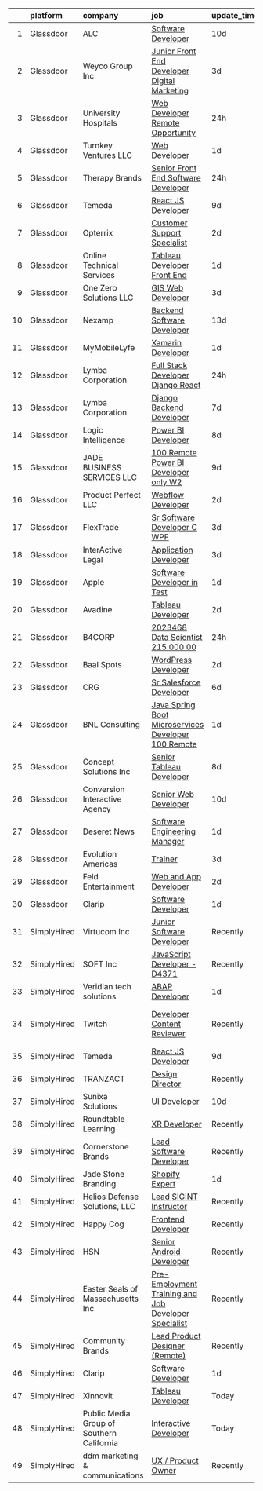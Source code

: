 

|    | platform    | company                                   | job                                                                                                                                                                                                                                                                                                                                                                                                                                                                                                                                                                                                                                                                                                                                                                                                                                                                                                                                                                                                                                                                                                                                                                                                                                                                                                                                                                                                                                                                                                                                                                                  | update_time   | location                      |
|---:|:------------|:------------------------------------------|:-------------------------------------------------------------------------------------------------------------------------------------------------------------------------------------------------------------------------------------------------------------------------------------------------------------------------------------------------------------------------------------------------------------------------------------------------------------------------------------------------------------------------------------------------------------------------------------------------------------------------------------------------------------------------------------------------------------------------------------------------------------------------------------------------------------------------------------------------------------------------------------------------------------------------------------------------------------------------------------------------------------------------------------------------------------------------------------------------------------------------------------------------------------------------------------------------------------------------------------------------------------------------------------------------------------------------------------------------------------------------------------------------------------------------------------------------------------------------------------------------------------------------------------------------------------------------------------|:--------------|:------------------------------|
|  1 | Glassdoor   | ALC                                       | [Software Developer](https://www.glassdoor.com/partner/jobListing.htm?pos=107&ao=1110586&s=58&guid=0000018248b7c35c8a3eee0d8480f43d&src=GD_JOB_AD&t=SR&vt=w&ea=1&cs=1_ca7899fb&cb=1659077379314&jobListingId=1008012061819&cpc=DC9BC4DEE5BC1459&jrtk=3-0-1g94bfgrr2god001-1g94bfgsbii0h800-77fe1a5aba1bd77d--6NYlbfkN0DWtRa9NJfjQIs4MWRRqD4F41esfMsK79cV24t80VXfzUK_fEmIZn_-W2eiQGtbySsve_sy93cmUn2LJZVuoMVg66ZSaMdWHbgS914pe5jd8iUWt4LrKxkXzMJJFIVPU6-0UiG_7PsRr53_thHMGSj7aUQjGEt7LWl3Gs61x7dOoyYazVzuduh_GXLjYj-RKw7B8356osan8XvxoinSyL9PpZiXYTm9Gl6KoZz8pRh3eFm8RzML8nbsHlS_3gC00BdSYxoanxL-QmFpFHYQgsNHwzvzdson_gpumz9CRTgQn2Vm5F3Y_Rxp4SOkunJJKWL643xv2PmAHONSERLOW6Lx_PhUI-JCG-Mko32GOLg57AMYqtbmnLJTmNVPBHaxbScf7-jAaUrHICjjIWLei7XUaNXCQM6wqNLpd0BUpzpHpn3GM1IvzLBwjcA8uQEwxjduSsa37RVPTHCisFyWZIH0rKopykVe-JSH9QVLHPkSzxA5qVW4Qu4nKpBhDkAVEq0%3D)                                                                                                                                                                                                                                                                                                                                                                                                                                                                                                                                                                                                                                                                                                                          | 10d           | Caguas, PR                    |
|  2 | Glassdoor   | Weyco Group Inc                           | [Junior Front End Developer Digital Marketing](https://www.glassdoor.com/partner/jobListing.htm?pos=117&ao=1110586&s=58&guid=0000018248b7c35c8a3eee0d8480f43d&src=GD_JOB_AD&t=SR&vt=w&ea=1&cs=1_ce94c37a&cb=1659077379316&jobListingId=1008028285226&cpc=2187E14FC6F1B769&jrtk=3-0-1g94bfgrr2god001-1g94bfgsbii0h800-0864ce1e1e6e8c6e--6NYlbfkN0C2wM9RKEAdoEZotfFaXSpEmhGLDXit4PIRXiY1cWrNKI8D1AUD9T14yWGaDgpOoa1yOUcfWwTzbFKLg4Ptb6fKgWvUdlITdb_LbB7xzYm3iedqSjRiN6CDg8yJrSWYJQRBVI-YkqqcTmQhRn3uYv9MdfxzB_HsdV7v4RNCor7Ls2Btnr9DzG_dn9cgI6ijFPSr2JN6sqanucOIRy22nb9MIZ3VAQVvxWTJ_dEN1fSg53F-OrXmmkCcvNB-aKslCHuwVyvFmIjeFfDu2_FZRydu_y4bdJGujxsb2TPGsWxDcSP3oU2Uvn3nrRO15WX9nDXpkEehz8zbKNqE-Iie9FKYRibcgz2shaZ26VCKgNJXZ-D3hNYvMjYpcjLLoUdKEmsvWUfUR3vbkvEPv9NCUq0PU_HUELKXhjx700m3aZ9-98IQfW1woZhZeQXh-r5CetmQTX-pwrj-_-5YrVaZ6emuiU2smAAdA-5d7ejkiZtNvh059g3n5RzD2POf1zRlGn7mQ4cTLUp07h1zbzaKx1xlAWM0h2Nggb8%3D)                                                                                                                                                                                                                                                                                                                                                                                                                                                                                                                                                                                                                                                                | 3d            | Milwaukee, WI                 |
|  3 | Glassdoor   | University Hospitals                      | [Web Developer  Remote Opportunity ](https://www.glassdoor.com/partner/jobListing.htm?pos=111&ao=1110586&s=58&guid=0000018248b7c35c8a3eee0d8480f43d&src=GD_JOB_AD&t=SR&vt=w&cs=1_5757a6b7&cb=1659077379314&jobListingId=1008036235175&cpc=C891152315FA1AD8&jrtk=3-0-1g94bfgrr2god001-1g94bfgsbii0h800-49f780401e0899e7--6NYlbfkN0D-Nuel7WKwkJznChaZXKi0P2uAHfb41ABuEX3IwxvbCit5rpDxAdPh-v3jlT_hg5s9zawCyuFPw3i_qcg_1M4wASZHKGD_XVaIVzQITmdQCof8PfuFeVCVNPNfHmY5PRp76byq8Vr8KQYqcp92iXzuqhLl_wo_lHFYRelFrq1XptGxkuSn_V_PfpMb6Nxw9Zn7GzwgM9z0GQoUshkPzP2wv813DxUkoto5cqJa9eARf15ZQrEUqVpYKF0G7v99YLL4FXONaEpMYssVFzyWiBP0MFZ7cYxrhzaGlXCwGGi_E_T-OAUU7AA9WVqacbfomv_4wmppXs91SEezc1Q5tJTGLyvHYhIIqW9C6fmuOC6CU_FxxAZwLhOJqtUYBt7aYl6P6-9sk-aC5KXrm34SIOPxaWINeqQo_hX4gj-sYSJY5z8VEsmQ032pXASk_zfYOcPGwImReVOJ82RDgSBarf0QZyY35S_JWwZJK3xaDqLyhZClzQi3jUYE_XxNvXTwNBODo-BadlJMAe9QMssBwteIH1rcm3BOeJa_pLJzcUE28q7S0fgoBbqG5B16tlDe0kKqZNVcWTlZa7Fs-eBzKpafFTvd2eocGFP_oJRdIrvETSDAcOEW_P8LaYmgVUXljfjku8cwZ41TY8I9MNDrPqkYGPdgOdGfn058I63BvYKi8zRmOLVQWqeRUDlQPnV5QAnNiINjdni5_Ak9V3IaEBSbRmmJY05hl-dM4ZqabRbssD3Lyt-KQ-lTXyTRxQT-rXWLmbZvJBGEpeQ57XY7TAj3Qq-yP20UBdt9LAqiPBGKPmqDYzMP0M_X2isMnrGXn4je2G_01l3WfzSw2WOyCVhV7Hg4L-iEfWVs-V8HIn2-yv6_ifDlB8eaJyxXSrCk-F1k5_bjGEo-C39cFf6ujcSGNLVF0G7CWd6GlEhU43zWcCRQOSIt6F6WVbizaYmTr5aveZFl-bdB2mNufTcEwGlV_KcqBBXDqF14VzXBoWYJWiC68xqjSnC_wb-_GJfktIS4gFtnbl2Z_gc9e9ma7YBCIk0p_4ACe_kCPrerKR76-LtPnpFSD5v-invMIXbEWA1Xbx9rlgvL5u6V35_Uul_8hvAvuTHK1_VUOds-LFm-7yj9__i8RCUCvZw1ckTLR6whxpGiYekZ1XvI85hmv4MFfHzgADxkNX6W5stCsDyFGA%3D%3D) | 24h           | Shaker Heights, Cuyahoga, OH  |
|  4 | Glassdoor   | Turnkey Ventures  LLC                     | [Web Developer](https://www.glassdoor.com/partner/jobListing.htm?pos=103&ao=1110586&s=58&guid=0000018248b7c35c8a3eee0d8480f43d&src=GD_JOB_AD&t=SR&vt=w&ea=1&cs=1_1142b4e3&cb=1659077379313&jobListingId=1008033218069&cpc=75B6770C194DCF89&jrtk=3-0-1g94bfgrr2god001-1g94bfgsbii0h800-6e42ac23e344e008--6NYlbfkN0DeXU0vMxLyKhfauY-dgUBa_3v1DHLtGGo4EP_Dl8CiY3vcLdlFpMXdwJuQxvBToNVOgm7RZ6-g5fhj9bwb5bdO82vgyvvtEF_X3MQxu1b1FFeaetZN4pqGAJPicEk3KQN797p6-jxK8Wn5APka9zAS3gXAw25yU0aXDNZaiaO8kfX2Jlw_tNgA7XyZ2d0G_UgojFlLs2Ye_rc_wfP-maWM3bOGhgHu8_3gRqWZ2NYcgajJGm-HyzGqSSJuLKFWRxsSHkD9Iqm4xMgHekiDbvXMR3RV79jdHXLr2Aby0lLqqQmSuICnzdSbF15MJW4zEiOsnyzCiG6sh1NK1-QpPTBnGRt0vDDE6PTYWFqclZa_Y2EOkIderKmaz2MAYBlY4Oo1jm2svxdb2pdUIQ3i_O8glXcrWMd0kQZKkJ8WdOwcizO9n_idC3UMlyEtN3EXmIF5g9Xf3WORmmx9D5h9CPyQ6OoNyTOtC8Nr6-eTJD3HNp6_uFFfnHmCCTAJIpxh9tQ%3D)                                                                                                                                                                                                                                                                                                                                                                                                                                                                                                                                                                                                                                                                                                                               | 1d            | Remote                        |
|  5 | Glassdoor   | Therapy Brands                            | [Senior Front End Software Developer](https://www.glassdoor.com/partner/jobListing.htm?pos=125&ao=1110586&s=58&guid=0000018248b7c35c8a3eee0d8480f43d&src=GD_JOB_AD&t=SR&vt=w&cs=1_e5ba10f6&cb=1659077379317&jobListingId=1008036797044&cpc=C49818E30565E1C5&jrtk=3-0-1g94bfgrr2god001-1g94bfgsbii0h800-5b47712716f83423--6NYlbfkN0DWzmAA4D_WVD5cyOYH3nJamrzsUZoGan403fICSzEd_Ljok2zfzH_TBEEKLmjcLZFn707fT7WBIbrRe4nYrWVbZ6B_t49DYmeCHFLf3_HLrQg8IkWBFpjYyIQPoeXrKVjQKHKG5x1Y-21v6MRUC36Llxmzk3nvg67-huAK45a66Dx_xpMI1nbpCiB2J5bpGADaGGHxfYHmDU0sEbOECCw4XTElYLGBfRKq7nE0HGj8ShPnCxZceIJMT7b90WkiaM38TmHmaH8Uk4P9WqmdyxmO8-S-A0zjQFf8Is0NwO3Q1TBdfuNCH_R2UoXJBEbDqKRm-I2AO7iIv_n6RQAhxrTeqpMAxbCv8VDi1p5pw5yqUHG5m1FCN-HEABAr8VCWPllwLF9KLnEErxbwD_15IuvdIRcGxBDZ-Web84aONvxqHLg6qOEO_HleKiZ6PDuYIxzhSuLvHcB1wLXqcSrrYSl2Zcrxfih-u1mn2A58CsxC4K0tRBNhRjpJcxFJf3yZfeymgCwzMxvB0mv4MFEbm7EDFNO37MQqfOMRniMaBsq0KQ%3D%3D)                                                                                                                                                                                                                                                                                                                                                                                                                                                                                                                                                                                                                                                                | 24h           | Birmingham, AL                |
|  6 | Glassdoor   | Temeda                                    | [React JS Developer](https://www.glassdoor.com/partner/jobListing.htm?pos=108&ao=1110586&s=58&guid=0000018248b7c35c8a3eee0d8480f43d&src=GD_JOB_AD&t=SR&vt=w&ea=1&cs=1_439da075&cb=1659077379315&jobListingId=1008015128299&cpc=654405A9B1E0A9F5&jrtk=3-0-1g94bfgrr2god001-1g94bfgsbii0h800-7fea6778d8d634a4--6NYlbfkN0Cdyrb_-SYpjIsC7ShR4LTJruqxAexHI1Km_0W0EzpI0e4uRdYa2eAJs8btTIGmOfMYc0AIGm1oGji9xCD_BIfjoFv7WrSOeX04XFZio3b7X4jjRm4uKTkf2ibFdnFKK902wGA0oBE-4UXjpik8-xCwjIHvwxFNbNLLssPWUSLM7bGAS16chLfRc3-ChYnq_dS9Neu0OsSjF15rZVTpbYiJq6X-rup8aAVmAG4looCu52rYwoM9_M8b-eshHs_nNN2qYV7kNZu8-pZZt8c__LmYIKiwpp-jpT7ffwODb6UeTS-lSBdSRaKGTEHeSwbnGll7cptf3P8N8llQ1unznAboBLyIJwcpa-4n-Ypdm5gBP1VkMi2a1WBFnhuUc34VOuhgVmlvYrCDarxo_SLGrkUU3_KhdOUZsLxXZjYQWrKqpMWhFXpJVnPcfZ1mXluGvj6Jwre_G8rx3_fjGluECInvGMoFIcxqmvygCcOVd-zi8sVtj-1pXKD1)                                                                                                                                                                                                                                                                                                                                                                                                                                                                                                                                                                                                                                                                                                                                        | 9d            | Remote                        |
|  7 | Glassdoor   | Opterrix                                  | [Customer Support Specialist](https://www.glassdoor.com/partner/jobListing.htm?pos=119&ao=1110586&s=58&guid=0000018248b7c35c8a3eee0d8480f43d&src=GD_JOB_AD&t=SR&vt=w&ea=1&cs=1_afbb671e&cb=1659077379316&jobListingId=1008030774783&cpc=8795CF9063CD573D&jrtk=3-0-1g94bfgrr2god001-1g94bfgsbii0h800-cdffb85f4fbf9b2f--6NYlbfkN0DGV4NpvbB1XDQWOthT7qg_J-bvFhi08LUxe6ehmYAOtz7St31VcWur1Z6_NtnT0FKIMS_8JCtwHnpLGixOTIlBfkIDqPBSrDwFty8Wn7uL2yf6mAGAAnhcpj2Xn7HC0Ob0ly8PfJK6cEuklhbYNgp97GRnHbGhieUtA6IOSAeSXibaQtxdQ9rKsB_dZ34fa8Kp4nj_nbVSRfw2yGF3tsZckzoRgg4DAaTUFXsJYdf32pdoyhutiK5ZYNkx7P4nbfDeEl3p2Kd-CsDP64znh4kcm2QxNJSe46cL-0cR9FLIA7AebuUUw07G4AyYNMPJ2LXd5uFXPN6Cgt2zKidGqtQ6pSJxAWmiHbvoXn1Ik4g25GyIgGoSxnkoy5I0q8TtGj-RzwZXOK1llj7L7jhNP47letDbCBfRGFzr3IOx5zo9haEAYKbpgJYb4KekRRh1G5virQbZVOuZlweq7PeUitbdXijAKUUo7msYHJ7Ueq2jfa_xl7Fsm5ki05lOqeY9Nxg%3D)                                                                                                                                                                                                                                                                                                                                                                                                                                                                                                                                                                                                                                                                                                                 | 2d            | Remote                        |
|  8 | Glassdoor   | Online Technical Services                 | [Tableau Developer   Front End](https://www.glassdoor.com/partner/jobListing.htm?pos=129&ao=1110586&s=58&guid=0000018248b7c35c8a3eee0d8480f43d&src=GD_JOB_AD&t=SR&vt=w&ea=1&cs=1_5ab2326a&cb=1659077379317&jobListingId=1008033504688&cpc=FA84DF7EA1EC2398&jrtk=3-0-1g94bfgrr2god001-1g94bfgsbii0h800-fedfdb1ba4e3ce92--6NYlbfkN0CO3lo8tTSczNz5vS4BPhUQq5cXCmywFqjKhWVhQ5Cs0rpojEv2EMPlRio45zKQYrrTVFbs-42LZSrQ8wAPHartQtBvbKgt8hwUoW-9Jkqs3PmJafpGWvgiLNsgYJWMeeumGM41lNTFFqjS4XryjZiqFSAUW0OIE2zclRCMolQlzCjKtY5B8HptAvnAq9ck1mzo8qKtlDr_7MuV5aiMtcmVpWD1f8f5G7o3nSacVh9kErvQtWRjzaguuo2cv9sPiOrZ50JXKQpi0JUiF7wQnwKr2rSXjg1_dJiiK8AEIV6pVqDHnlzfLx4T_a4V0wlJ_lADSHnSjIANd3cn39uNxGTkrev7CzGDUw5VxqFzA0e_6UDelTU2i1XiuT0aKpDEGdnz15Tih-4QTGZkz8imk8PMhqxocGukTYOSEuSzAKIdEyim_kCrspIFkRNsUFKxKClVcEXGJjfRSwPL72sCR8F6Lbvm3NsAmwC2C4L5_vbypSFa2QOsMNK6VZ0cj5bkDTfW1w7E-8jMLg%3D%3D)                                                                                                                                                                                                                                                                                                                                                                                                                                                                                                                                                                                                                                                                                                 | 1d            | Union City, CA                |
|  9 | Glassdoor   | One Zero Solutions  LLC                   | [GIS Web Developer](https://www.glassdoor.com/partner/jobListing.htm?pos=121&ao=1110586&s=58&guid=0000018248b7c35c8a3eee0d8480f43d&src=GD_JOB_AD&t=SR&vt=w&ea=1&cs=1_ea80864f&cb=1659077379316&jobListingId=1008028286017&cpc=883DC43018083D9A&jrtk=3-0-1g94bfgrr2god001-1g94bfgsbii0h800-20b2a5b2ef82d145--6NYlbfkN0AS3oPsAAmCngCu4U51_2RxXyfS7TdWOFtWPOafNW52I1dNdvLakPxsiZyBnsbkDEIBhJ4YKL8OsCvOnLAjZnbFm75RQD0NUE6q0O9v5k_l4uHjUpFu4wuOFRt1YaG-NAX4V1PoyyqF2D4fQuOscS1PEiFWn1uxD3X3oFOMmPpMnPJEpnPruZCvXbDw3Tngr0eMbYLhLlitzBVHBklsmm72RTXmJDEaT51bTXT6SKsMEWzTD9Are8UXbVlgrl264Ri6QRVdRUrm_hDBmC0qwMeN0ZW30S3asm7GlqnZEfEcJ4KyJAbtfa8mYbtlGWvwJX0O5duimTL4ziUfZTV6DJi0UZaCe7pL1jZJfkUQmc6o-O6rXGZwrEAlYukSShTWOGCjy1Xm-kQlaYW4K-yV2wOW5f7ErdcYwBnNh52JdgbNJ7t6gZqfwU8t_db4cpvIhNciKyRanta4_nPE7ljtCMJqQpzMVGzfo3wxueypZsK9vd2YbyNH3n0X1bJjBjF6xPOIpJvfLIzu6g%3D%3D)                                                                                                                                                                                                                                                                                                                                                                                                                                                                                                                                                                                                                                                                                                             | 3d            | Washington, DC                |
| 10 | Glassdoor   | Nexamp                                    | [Backend Software Developer](https://www.glassdoor.com/partner/jobListing.htm?pos=118&ao=1110586&s=58&guid=0000018248b7c35c8a3eee0d8480f43d&src=GD_JOB_AD&t=SR&vt=w&ea=1&cs=1_0de6ea3b&cb=1659077379316&jobListingId=1008008205272&cpc=07D58528F3898F33&jrtk=3-0-1g94bfgrr2god001-1g94bfgsbii0h800-c53e30da08df947a--6NYlbfkN0DA3DILf-aPfDkcgl3b30D6lkm7yOeUEJzaCM8gLpdH9Lhytoodrpt9VOlkyoeMA3I489-20KC2UhH2X94GMkmHgrdb5o6j_HTkoDwbIebIQiKyo9Syd2SlEnLtcruhTVhcbEg-L6KT_hkbwOFzlvQnXZ6mydn5nUcVfISxyJv8hjc51e-TUNGATUqfGtniybV-ofRUoRL8R1Nyja_aT1ZvVjFmLImQDNNonrAzpt0KfqPGkCD02UVUSRAsuvlZg49Mc-ZFqoI2DdBgID7mOkxkHcyESmRX_ohhWsPOZDehUmqdv3VvawgbJ86xi4ZD0zxV_KWajq7mz2xm37-65Fc_t1JB077BQ4zowePpLqdUHMQHPUsZa_Zj7zl7WkVLDt0GTx1NGH-giWAQcBQ3VL32pvtaSsZK1HygI0fotAKai3QKhEbzvKYiG8l5OBS-1jan29fU4ecqTw%3D%3D)                                                                                                                                                                                                                                                                                                                                                                                                                                                                                                                                                                                                                                                                                                                                                                    | 13d           | New York, NY                  |
| 11 | Glassdoor   | MyMobileLyfe                              | [Xamarin Developer](https://www.glassdoor.com/partner/jobListing.htm?pos=102&ao=1110586&s=58&guid=0000018248b7c35c8a3eee0d8480f43d&src=GD_JOB_AD&t=SR&vt=w&ea=1&cs=1_6ccf2706&cb=1659077379313&jobListingId=1008033345850&cpc=B63DE67CBF13A213&jrtk=3-0-1g94bfgrr2god001-1g94bfgsbii0h800-f81f9b7d9d7c0639--6NYlbfkN0Bi-g4OEguhQEx4pjzkmulzkFDPdVMQm6g82nLRMcVRUCP1A29PFGK4xXbpxHiyHFeesQs3aghNhc6MQw5i0z99BfUAS8Iu0T7jhc7a13qmKXnMnFubre1sp7i3AfXhq4AOZYWpyZtzAbfGR-Z4kN2jl89FSkjjgAcLG2rDuyTE-crId1fdm8rabV2OAGTJPijGGQP8J1Fd2-XNE1wPNYoLC_HiOT2CSLi6pkU2Gp7eu3HexyW0_RIvgnjNMgUE8jRDixghJvesx-aWGYqG2oE8LR5KUZ8tUo_gBCZ-bSuMU8p1jliy0kzOq-6ixXGjIfZtUvcCnn49x3An1-xHzcHwkI5HxhJvSvGOaxPG-fPUwSzrPmsjLDvMTVXJl7jznUwxW1qAD__S5mywzTBrLF7xL-cRVTGR7VZRVO_AqufvYQbGqojPINFLEOAk_FHcrEfj88XY6Asq3CubJrBKTel5DeOH2DmYODyOfNk15lArX8AfRgGSjt-xtnm0XAxwhmNPoY4KuY8V-Q%3D%3D)                                                                                                                                                                                                                                                                                                                                                                                                                                                                                                                                                                                                                                                                                                             | 1d            | Remote                        |
| 12 | Glassdoor   | Lymba Corporation                         | [Full Stack Developer  Django   React ](https://www.glassdoor.com/partner/jobListing.htm?pos=113&ao=1110586&s=58&guid=0000018248b7c35c8a3eee0d8480f43d&src=GD_JOB_AD&t=SR&vt=w&ea=1&cs=1_d719bafe&cb=1659077379315&jobListingId=1008035874882&cpc=90C4CD7F4113B630&jrtk=3-0-1g94bfgrr2god001-1g94bfgsbii0h800-e44f3484fd5cf2da--6NYlbfkN0CHABSKkQKzYbyw0-6md-4qT2ZW5ZIsSHHBMz2zrBaoeTBwPZHpWbQUmxL-hcPdBMyY9c-MkxcXZLHtdDanMMo5BCnFBpJgLdxIZUvYLvvENzhF4bt5PjfTHAdrxC-_SqGtu8U-s--zCW3Xs0ptzs-bVKBWBMhTFGr40uuISB0sqFMo7MSSJmQaG0C6QtUHOFKUcNzrZKHlCZv5Izsnp3if7I_B3TTwuM6L1zFtUmR9G7zioGkrDw4h-Y1rTG6WxUeYDRvIPQ_nQ7Fua5xeU-E5Ve37v1FiExEieF7xul7bkEqmx49Jgo8La0Q_QM_WeHiVNh7Amh3EbnXD3g-CP8bf7uNRLklWbQUt44RdMvQY8MhbRPxzRoRfA-2j_8fgDibnEGQO1Q2ZZc-rASBEvmaIQKHKEHdSJ5pwAxMn8CNc9eL5OP74eVfCfTKjY5VewILF7BnnoKvr1A_deRLVTU_fUpwnc9DCv_nhJ23OouxPPNUkV-oElTlWUeZSEJJzVaw%3D)                                                                                                                                                                                                                                                                                                                                                                                                                                                                                                                                                                                                                                                                                                       | 24h           | Richardson, TX                |
| 13 | Glassdoor   | Lymba Corporation                         | [Django Backend Developer](https://www.glassdoor.com/partner/jobListing.htm?pos=106&ao=1110586&s=58&guid=0000018248b7c35c8a3eee0d8480f43d&src=GD_JOB_AD&t=SR&vt=w&ea=1&cs=1_987fdfd0&cb=1659077379314&jobListingId=1008020284588&cpc=4269A4BF187C94B7&jrtk=3-0-1g94bfgrr2god001-1g94bfgsbii0h800-a2cd4c45316782d0--6NYlbfkN0Dx3r3E47sSe5bB3PIy1uzBZvlB7xy2NhfhZMlxQTsxrEt812ZvUaCFtzgeM-nHgcXD20pbL5XTpqwB5kg4Ym63UsgbfaB-obeJj3CV_h20wfU_WSMkeFGIr9gfjcYyde_mwpmzs92HpshEMMENMcPvox48p9yTq_5Ot7GHEMEHIVf8T6uVRZ50IVt8JvNIYczyHYHhRg9SiViG1JUk4AfXJziVpkcH09lBWbaCq9mWQPszxkoYEVA9y5cbCOIYker64oVK3_TQIQBFnysxIXltrB1_A5JTebR75qzNElaHmZ74ok6W19031kzjSE-loMMrX4qfL2esBTPJTULYKmIpVDtCnNMRHv-2G8fMD-omHtMNJelINKAecjQc6dNR6gWpZ6E6r2RDI0sTi096lQRBH43x385RzJznRrA9-pAKVXEsC_O7jTAalsBYomGPL0LlLLcBWItrqzvyF0H3Mg75CM8NTEgDdIKZR8Wkrm_St6pmLxPZ-22AlfCmgjSTtUqiaKQxhCD6Jw%3D%3D)                                                                                                                                                                                                                                                                                                                                                                                                                                                                                                                                                                                                                                                                                                      | 7d            | Richardson, TX                |
| 14 | Glassdoor   | Logic Intelligence                        | [Power BI Developer](https://www.glassdoor.com/partner/jobListing.htm?pos=116&ao=1110586&s=58&guid=0000018248b7c35c8a3eee0d8480f43d&src=GD_JOB_AD&t=SR&vt=w&ea=1&cs=1_a77570c0&cb=1659077379316&jobListingId=1008017634533&cpc=8B69257BFB62E45C&jrtk=3-0-1g94bfgrr2god001-1g94bfgsbii0h800-898ab6f06d317c4a--6NYlbfkN0BBGG9LMNqL16EzDx9S3nKk4b6IwprgSJginr0DZD_oW6Mm3uCrdklJ55gglKNtTngY5WaFgzFOUMYSBn75SSFAB0Ybdxias8_3s_6VQ45TkcVOrhpxzKs4quqSm-BSKcQ8xh0oj3-hijxCFEOtdOwLA1SGHTWal4u1f50IfyozHAgdJIqnaxZ-iTYGQ5ymJwIJZgxSMGmd1nPOyG6FCdNo57uaRbUR17rFaNmTIUOwgWIqrCK8Ahk0zLM-1bHCdNHcCCoEi5uZ6bR9_ZdqINrE6KfwkWXBKzH4UgN1vQp3yrPbyjbRG2XKFMPiXI5MVu5ID5hxWk3Upvn0APJRpyjGD3hsqbXm10Vsp7avmIyBdJj77uiCF69XdT-qJJD61uaula4EUbbu2URJ1PacQ5Kxf5KyoSwpdCEj6ETvhboZv4fxkSm34r8dJXenBqcQ2DWUIsgAVf5ErymgJkbym2cPtpKmVSbTKPvsBzOPEuXSS1XQZh45c2OW5LIudYdW-sa0Fm8hOwiyxw%3D%3D)                                                                                                                                                                                                                                                                                                                                                                                                                                                                                                                                                                                                                                                                                                            | 8d            | Hillsboro, OR                 |
| 15 | Glassdoor   | JADE BUSINESS SERVICES  LLC               | [100  Remote    Power BI Developer  only W2 ](https://www.glassdoor.com/partner/jobListing.htm?pos=115&ao=1110586&s=58&guid=0000018248b7c35c8a3eee0d8480f43d&src=GD_JOB_AD&t=SR&vt=w&ea=1&cs=1_4f2985d4&cb=1659077379316&jobListingId=1008015245566&cpc=1160948BCBA38B5B&jrtk=3-0-1g94bfgrr2god001-1g94bfgsbii0h800-2bd6ac26cead1c64--6NYlbfkN0ATuzukLZvOA7Cxi5gGVTPK8s05ijijAIGQnHXs5Od0X0goQyMYXdNJJQl8NWnd5I_wYGOwXbel-5f3gMi5PFNafKNEujxI4US2X8u5Ds3exNZh_ZtdLdZsYTJc1equcr4IJeDxwl0V_ToM0CbMjxzC5mt1bBA2Gr_CDZ9K-HTJ4qGWpfYrJS4SCSZyAGPos65_Uoj0UtmVLoQpONm_GychOjs8yjJTHoTuN4YNvDI2O_gjO-OfpVPG7QOy6rvj8DtNO7ygQWFxgMJXx4FeuVc4fH9wJZuMOcttUXmU4_ja8K3q4XRZb5aVhPimXbu84ygWoL5KnZuE5KeZIfU8zM5SJF6iJJS_r3fsf5eK_rG_R_9isKlezgxt0JpI8CKTbpbRiujkiRL5G1qQ8wpBkfTahdKHrNLQ-itjNw0guvEohv2Pn-cLUL6OwmU-_m2yB3Zwjt2g0LRDsUaBv8WO-oZKhxmzQQzxppCWMuk2JNgxybydUzeiyICZqC5Bd7WUhJYHtbpqw8LYGcWJn7Uw9Vrn)                                                                                                                                                                                                                                                                                                                                                                                                                                                                                                                                                                                                                                                                               | 9d            | Remote                        |
| 16 | Glassdoor   | Product Perfect  LLC                      | [Webflow Developer](https://www.glassdoor.com/partner/jobListing.htm?pos=110&ao=1110586&s=58&guid=0000018248b7c35c8a3eee0d8480f43d&src=GD_JOB_AD&t=SR&vt=w&ea=1&cs=1_81325304&cb=1659077379315&jobListingId=1008031088347&cpc=BC94DADD91C18169&jrtk=3-0-1g94bfgrr2god001-1g94bfgsbii0h800-443f3967673587ab--6NYlbfkN0D15n6ArZDILYzaLS17ey_l48sIunGxDTdWFb4-hqD_rjWoqS0eADCi5Ug29ODJl52rZ6DIJKUdxh0NWUY-lL2xUomek2JUG8yCIEs1b9QnjNYYwf3Zc5jfkGOgotnM4OK0D9YHJM6J5RBcsVU_8vI87RAc2erp5DF-s2JcFohQJZVntmijjv2HvctUxf02wdxZX7_12EWyL8QKpMt_Jnc9ZtrcgZ143p8IKYLzqlb7J1dXutp9I4JQIxZ6sNvCo5rtmnx3WGtxWo1R-iPDseriR0TrzCxWV8gt0Z0B-BrGUea6MzWk8_FmAXFhphQXCfK3mgEtMGbEJY0U4B1MaHPDdZRK7iTBvrKli--AMNh1pU4-3IskLcOoK36Ukhd98x2IcnVBMyNsBUmqUHK53hXKB3q-oNWU1vjg7HvoOL_AtnT_GoTyxj62isf_icPg7lEEIK9ntZpji_aaadVu2C1hBFQl3TRKybi1AkyC3wW8UYXLUOtxg6KLcR6X6yqAlio%3D)                                                                                                                                                                                                                                                                                                                                                                                                                                                                                                                                                                                                                                                                                                                           | 2d            | Brea, CA                      |
| 17 | Glassdoor   | FlexTrade                                 | [Sr  Software Developer  C  WPF](https://www.glassdoor.com/partner/jobListing.htm?pos=126&ao=1110586&s=58&guid=0000018248b7c35c8a3eee0d8480f43d&src=GD_JOB_AD&t=SR&vt=w&ea=1&cs=1_c0bd7f02&cb=1659077379317&jobListingId=1008028006098&cpc=334ABAF5D42DC775&jrtk=3-0-1g94bfgrr2god001-1g94bfgsbii0h800-50d44920e7486575--6NYlbfkN0CDHrnzcWy2E2Fjasf1jA9ZsMwPZbzDmoUJmEds5VEDdysPFHShWYYLVOQBfIzS0IR1zJeoHtQf2CQiya_DKB91_ELDuzLibjdmZBtNwamXqGmspKxxlQzJM5v7eQeOtH_YJRDeNFfbUa_5mul2RYbaLJ1KYrPISGnZ1H1hW0Kr3TG9MtHS4TKi6Jvh2Y91F8n7VcGTXq8jsoMNnBYWzo_pa2CeoqgDS5Cvsm96W7RAQ91nuKcsWbZfLojq4Ypwlogn04FwOhArKTxdauLnbG5Biy92YZyrbQ65xX9epo_2lybNMb85F8DFRz-KDNSjVXYzQs2i6TGh7ucHdeOUr999152JJiGUjkbvFO2qpdi6dz15A9SRnPs3tksxsTLPm7XaYTTFJeRC-aGGClJXY8Rip-sE_dgGN3ig9yMaKD-ZRj_1SXb1bR7lIE8UNpf3M3G12YmSrHtN8eUDw2Ew39NpAh-Apq-tLDJrb50R3z5nQ3WmprjwIFhxzkzWtRotSw86jWtnSnDTSJYm1KPX8SLv2H1_cNq43D6Oq8cFlROHFg%3D%3D)                                                                                                                                                                                                                                                                                                                                                                                                                                                                                                                                                                                                                                                                | 3d            | Great Neck, NY                |
| 18 | Glassdoor   | InterActive Legal                         | [Application Developer](https://www.glassdoor.com/partner/jobListing.htm?pos=105&ao=1110586&s=58&guid=0000018248b7c35c8a3eee0d8480f43d&src=GD_JOB_AD&t=SR&vt=w&ea=1&cs=1_fb9a23cd&cb=1659077379314&jobListingId=1008027937729&cpc=CA5E2B5B7F82281C&jrtk=3-0-1g94bfgrr2god001-1g94bfgsbii0h800-c0121453b3f5d0eb--6NYlbfkN0AOytzrr4nRnIo0SuCvWzSXSVfU-TRsmmwdqLnMtD_jfjIbW8_K-K4PIpriFGyPBk5CLHp3vXPV_KwcQQItRG56GUpFtU_EZh3BhG7CFHKVUWrGVR2nZC8CZefV4dxbt1Z9PVAHE4H-MJNGdS5gTwf6iCmaZcahBjUb-6b-7IJSOk4qWPEoSxuBCxrACtll_NCdPTCCvWXtBSzk-G2HYOiY9hshO_BBhJrYo7mY_wmkAopuoxM6aAwdFYrthRAwCPrj2GfnT4vKlNWt74RZa76xndDIjC5TKyusN_wJcj4132cpuPJzyE2cBKMjHMtLepFWvvefov-xCneTbh9jkr4jpueklABXJ1rLRaExU9a6DgxkNJPwG4FJJ-YSFmtQ9WQleFI6iImezRZKRqEVG7VnQQZCXVQi-tnX9-ebhbGEb5UQoWO7GmHPHgERT6nSbwdgwh5HaYxEIEHG4hkgNPsgJZMnqh_RYKcmctvoyXWxpqGSw2KdhBzpcbj5GTjWRacivreVAjkF2A%3D%3D)                                                                                                                                                                                                                                                                                                                                                                                                                                                                                                                                                                                                                                                                                                         | 3d            | Melbourne, FL                 |
| 19 | Glassdoor   | Apple                                     | [Software Developer in Test](https://www.glassdoor.com/partner/jobListing.htm?pos=124&ao=1110586&s=58&guid=0000018248b7c35c8a3eee0d8480f43d&src=GD_JOB_AD&t=SR&vt=w&cs=1_187d8997&cb=1659077379316&jobListingId=1008034378637&cpc=F41FEAB56D215062&jrtk=3-0-1g94bfgrr2god001-1g94bfgsbii0h800-2cf6c8780da64479--6NYlbfkN0BvKrLyj5gPmtZO9T8euul8TCxuuKNOtzRJOomxnwSEodTz2Bc-sPZlbtkML8D-m4pJ3pgl7pUc194n20pf62cL8wFuh5pcduFE9XGm72tASPzQTilL8HJgpIvbdD4nK83G96VsNA5Lawc4IR9A6r_m-u-zDmJLv95WQgV2AbBs1ABLN0FHPP4bTlEHc-eYp-H3vnCKZ_7drT3EEVoN7jOq-JtATRCwsBXzEfZzudbTS0otzQ9xg83ndS34ES3anyX62R1yZNGn5MFe2KDYDoDBH6J872CLPu1AmfAOps6VhvwbLXVAHgoso_SDH6kHvVtLU9x2mpsvxtKbUASpIAhDY8KnpcEv46aaWt36ASRafdBYM9H0D1EanNaBhUW2fSFN9N2PEZM28fRprV_ny67lvBwGCA3GLVZJLxXjY7ENfGA1XjWRH0uJyQ192W4sujDYmrU5x3_6ZMUQZ4wjmvD7wGZN0bFRjGMU52HNGRr5c61mwJouptjCo2kdBUKr5icLtC50PHpTdZzl3nhJUych4k7Zkp28iV-A4OkKORkkdgdAmgqAU7uk_WkgTBXSVW1PGfF-uxz1SlMHzT7020HByApljevopzyGRWlMvw27RoeutS7QhygNnjFEdpVm3FQJCPX4b1Y-T75UfLArvNbQb7Vwph9v_orIPg2TZlXzQYuvKwKS6QUvn8oktZGHxLI81y7U4ltZCpr3GnXphD6-h844QIarcwUhPWcGvGOHeaGMNH-ayDOM04BTRN5CDk1D6eRCD46EzypndemOafsh2V3bVgS3Qr6S_FTmOKmmv-RKOPO7ngYWf1pG3krFqjxOQiq3r2su4FjYgVyDAJK3mg5hMVxfggd5e-QIJ7eMjtnt5f1Lh24jK6pAnFtpYcmT24fkkP1O0N2gbpaKe7PhxleqmI_A5yCwmJQuHAZ91RsDH5eniVQHknwfvCujuFyDgeBRSnr_kw%3D%3D)                                                                                                                                                                                                                                         | 1d            | Boulder, CO                   |
| 20 | Glassdoor   | Avadine                                   | [Tableau Developer](https://www.glassdoor.com/partner/jobListing.htm?pos=104&ao=1110586&s=58&guid=0000018248b7c35c8a3eee0d8480f43d&src=GD_JOB_AD&t=SR&vt=w&ea=1&cs=1_ef98a715&cb=1659077379314&jobListingId=1008031146829&cpc=BAB9AA3F436D8911&jrtk=3-0-1g94bfgrr2god001-1g94bfgsbii0h800-1f66a5f68915c972--6NYlbfkN0DeyJ4CP5CzwT7broxeUwKBt3co1QwKwWitRQqJu2WRZ6s6C6AOjZP1uN71bdPBySWKOnoaYxb2lQ0cu09DNEKH9y7nQfgodnBF1_az4XmFF17ohP_ZtlAof0fsckFF7qqGVVtIYj1lRHxpUrp5Mtgk8iz7U0h2L-aLtXBp1gzyWG4htj8wLi9qF2PRjA3TXJuY4mm5QWd4wSuIkESsUMLFAxqjnjKtC19D2HIq4clCTYFs46tgCjrOROsapAzFZgdhG9oRbKVlSqSs3jUfDQn_719s7F0rFBTUbYuzSqiOaVgzO5d1p7Lc5eFEhFHbDmORFHFzhF6SsHgFiIA5vjTwjRYrG5zz5rJBFIklcWiQamv20o_9IVDtvj-d8y_L5Pblvhh93FgrTxD7ApG2Q2uv6k9a160k45vMqVKO3pYbuALm1usyMBRbGQRlgLS7UB6yEqH_MKAkFZD7MR1FbIhWE6Rkdl_F-Z2qz7uwANVuegnbtEyhdpoyjL9cKXc_oY8%3D)                                                                                                                                                                                                                                                                                                                                                                                                                                                                                                                                                                                                                                                                                                                           | 2d            | Bakersfield, CA               |
| 21 | Glassdoor   | B4CORP                                    | [2023468 Data Scientist  215 000 00](https://www.glassdoor.com/partner/jobListing.htm?pos=130&ao=1110586&s=58&guid=0000018248b7c35c8a3eee0d8480f43d&src=GD_JOB_AD&t=SR&vt=w&cs=1_5353280b&cb=1659077379317&jobListingId=1008036137350&cpc=48B9F4758953335C&jrtk=3-0-1g94bfgrr2god001-1g94bfgsbii0h800-58015a9244de70f1--6NYlbfkN0BBcNHvdcwdm3ewH9kjvka83ftEJjxlat_DdA1S80VRS6k0mxP7wnwmAsSRP66qfkztu0Oi559w5obJA06CvBC_JKh-zD0so1yaZXxiM3rn1L511j34FTAYjyxmORFxTD47U3Jhe5ojhXFEX01_7Qm9IYaEQqGInRotb59fZk2vTKZNqyOapgnPKnn3vW_y8Y15bAu5vkvfHaQZfrVjqeWVA41aSB5-n7m6mbKVo5n-XLo7aOaJ6Ehat-9vhHbSdDadkD_YumIr30Z_xVGqJapbSFSDOiFhVSL1xWMFcopbRASmvWsUVEAR0xXOSlJ6QilVx0DymwDSVW-uzC1upUUsILDYxehf6ofaRE5reGdQCfnHwgFHUdbR2W8ZDNK8XD9EYMdoLc5eWxik083uqoiFqJymun0kC6pRpdRZgHmyAqAozUWjI7Wm0OB5TREBFDSaBP16uid6iuN3uZQog2C8MZtyv51baD2XdvrNFs47Cw%3D%3D)                                                                                                                                                                                                                                                                                                                                                                                                                                                                                                                                                                                                                                                                                                                                 | 24h           | Chantilly, VA                 |
| 22 | Glassdoor   | Baal   Spots                              | [WordPress Developer](https://www.glassdoor.com/partner/jobListing.htm?pos=127&ao=1110586&s=58&guid=0000018248b7c35c8a3eee0d8480f43d&src=GD_JOB_AD&t=SR&vt=w&ea=1&cs=1_c23ddf3b&cb=1659077379317&jobListingId=1008030505448&cpc=82B3195DA92CAF92&jrtk=3-0-1g94bfgrr2god001-1g94bfgsbii0h800-d9f26f4869ae5acc--6NYlbfkN0Bd1WtP5csUnixH8rSlRh3H6CMdDCnKzNYuJQ93LJKst8htWmNhbchIPlgU-ebuh9R5PyEorsGxjnvnXy_1TEoC_vXeVvjw3B7RsDvDGBZcCi-0GiXqu7Hxk66e0QvPw0oGEScKT6QGSSy7TT7Ql5c-mrv5SjVn-8ZNu4OceT7aq_IY5vTi_xggGV2x6hnPZawQzzyth_lkVWi2HU5cilBjTI8BVgc_oTOsBTKUdAtgcHMOt4nkGqvLfGgkYWTyxuOAgAPzTAhlD0A_FgPQ6hNe9SGR7n122X3mXoA8-QGF1a8ONEiL5hNWxRF9SHrG__L3EylTGgsUyFh9kkgTCVac-Jb4WyVEJAT6RwvJmTmNSmdFUrsA11Fc74JnxgvWVGjrZj4bsW6qgt5bjnLy3eHBzMrj8TU9Ej7j6lLuOYFJyLb_7ruW_WcDphaubpWLfjHtup_8vXBQumU3SB8u7KStsi4OJ7FcDxhlwrq-89IHLgzsh0MMgPY77fjhvyUAPOA%3D)                                                                                                                                                                                                                                                                                                                                                                                                                                                                                                                                                                                                                                                                                                                         | 2d            | Texas                         |
| 23 | Glassdoor   | CRG                                       | [Sr  Salesforce Developer](https://www.glassdoor.com/partner/jobListing.htm?pos=120&ao=1110586&s=58&guid=0000018248b7c35c8a3eee0d8480f43d&src=GD_JOB_AD&t=SR&vt=w&cs=1_5bdc5854&cb=1659077379316&jobListingId=1008023633837&cpc=BC616B31DCC8F979&jrtk=3-0-1g94bfgrr2god001-1g94bfgsbii0h800-69e1a09d29faa748--6NYlbfkN0D5fR3eNFP5SRj61QAS1DlSNsrWJXaURf-fAz-Qt8Sqf7vwPc3rjBIhlK5ftK21NDhwDQZv0PsjTrnNmFn5EMFp6nvpCytu_Bejop8qI0QXzc3dPvdeM3jkT2bI4lBw5sGO7bCiuV-d2ji-ZmYi91ZYILAC6U_wXVwjBF6I9iDH03UbN6udezkU0J9nVFoR9gVf3xJSe0FHNM-JaqfKUuei-6q0sN8WiVxeLPjed-TBYkIfWzQrrQXRFNyXudYgALlDJQEYTtJ2_zvQvS1JJ7yZ0JKbCMhRTyARFVhuQdUGLorFx8GUOjAIRoLS6KuIJYCSeblk8aM8W8H5YFJ5Wt6RKDhAesJU_u-GGDdooEz0Rj8lzT9Og99Cd4godY_zwKTfMnP-9-xG5zbl11ncTH6WtiE4dhXVrHQpxkpl8X-lEafSZmCIt45PH2tclqQAUreY8FtWc9oWPg%3D%3D)                                                                                                                                                                                                                                                                                                                                                                                                                                                                                                                                                                                                                                                                                                                                                                           | 6d            | Greensboro, NC                |
| 24 | Glassdoor   | BNL Consulting                            | [Java Spring Boot Microservices Developer  100  Remote ](https://www.glassdoor.com/partner/jobListing.htm?pos=109&ao=1110586&s=58&guid=0000018248b7c35c8a3eee0d8480f43d&src=GD_JOB_AD&t=SR&vt=w&ea=1&cs=1_6ee2b57a&cb=1659077379315&jobListingId=1008033633646&cpc=65CC663E25211861&jrtk=3-0-1g94bfgrr2god001-1g94bfgsbii0h800-def909953cad3ad3--6NYlbfkN0C_eQCgnQ3dunn2kgXxy7uUxBB8Rm9uGSd45wqHXb30YgjnflASnQ20MOHG3re8sn5jknkMS-Wtc-MpaLLjKu2-rTdFtRoxV1U6hv3bs1293vTQnLKpNt01moGa6mdGDczGBiLfJyOHi1hjvPJpdZgwEFuQO-qpcobo0d5XuaB4r24zXjDr6oFzoXBVZibhRp4hOeIfXUehuqNeQbJI-URNWu3zUBfnohHP9Wm-RcdYJqiP0wkeTrZp-3mnh02HtSD7dDFxa7gTGd37XHKJT3VTEhutxj-UszN9eYZJkqEtm9IotC8YSEIAobo7C0__tik7oIahKDZtDhsxq2JrXAk562pLwUBVlx_lNhDKrZMT0ZSq_GI2COof-XubJ89Of3_VoDLz6jYhJ6GV-CMvsasaWfEGh4KMlpkugZa7TCpQ0ehTdoW0dOG0ewes_PyorStbqytGy4eCcKtu6-UwLQdGohuoVQqhkDpxdvdzBqEsBetcMzOFtdlEcNs2LZJ7tjA%3D)                                                                                                                                                                                                                                                                                                                                                                                                                                                                                                                                                                                                                                                                                      | 1d            | Remote                        |
| 25 | Glassdoor   | Concept Solutions Inc                     | [Senior Tableau Developer](https://www.glassdoor.com/partner/jobListing.htm?pos=122&ao=1110586&s=58&guid=0000018248b7c35c8a3eee0d8480f43d&src=GD_JOB_AD&t=SR&vt=w&ea=1&cs=1_b7c07ba4&cb=1659077379316&jobListingId=1008017820597&cpc=280AB1FAEDD8D536&jrtk=3-0-1g94bfgrr2god001-1g94bfgsbii0h800-4b07fb7b0383cdea--6NYlbfkN0A8d3Yz70-pgR43PlySWVVlDskWx7re5i26X3jEKBh1V6VK6DoagdBSRUSFFGNLB3H4Um6pH_pecW6VgP7d7YtZU1qJ5ZgyTV3X4bwvVVJVtx8y8dyU4G8uHuDGIJtThFGuGyOr6OnI5TBaBi9Clk7cfreRzIPjo3bjXjpgpPiGxfGDC_zQ296KZIOu_8uF0NTug5kkQCwzmyud387SxpJa-UUsC0RTiVpq0QpVltw6TsgOC97O3yfkywjcA6nHYZl8oYej8mrWS6463PgGoRJkPLZQRquLHQlK5JRzzI9ys3begPC2h1x5AyZdRqkuQ-xoXLyp2Ljg5GtHz6DmT-Kq5q_fw1aJ4USiTkvMBM9COXV6XZ8MAc5EFfM_cjFxDWZHRkKLwZhqK_wC_FJeO1__xEJV-r8kLZszrTp0PrHEKyjWjyoUT78jwUuDkqT-MqNilWnzhPFIcjUBNMgU0X00lyXvzstOoOG40aRLN6pKepMro2pEBQMVOnv9dOz875A%3D)                                                                                                                                                                                                                                                                                                                                                                                                                                                                                                                                                                                                                                                                                                                    | 8d            | Maryland                      |
| 26 | Glassdoor   | Conversion Interactive Agency             | [Senior Web Developer](https://www.glassdoor.com/partner/jobListing.htm?pos=114&ao=1110586&s=58&guid=0000018248b7c35c8a3eee0d8480f43d&src=GD_JOB_AD&t=SR&vt=w&ea=1&cs=1_1ae15707&cb=1659077379315&jobListingId=1008012520693&cpc=5B5ECFBC4228ADCA&jrtk=3-0-1g94bfgrr2god001-1g94bfgsbii0h800-64e9fb8086691a88--6NYlbfkN0CskBwiMwPjio4exCYCNluVxZZhtDbEkmdMl__p5-3QO1gZwfF0nA5IvN4Mw-AJcrggoZdcYC8a1CunCqHeuGGitBWxiCzetxD_duWFA-mDBlqVvzeNUSE5YYhfRxjmmNugOlUzkRcSzwEX61z4rJPunW2Q-804yzbJqZvurGYQUxwZhEq6XLF-1xQDDUP9Or6NJkZJDiQET9RiJJL5QlLis6pgKWy46vtfDLT2Z5VX2kOASQKLnm2VmuyWYSIhv_bVZVY1FpAj88mqiHkU6Ed9-fDxUEq02onpdF-5J54Nodjd0j1dOe25G7zyWSuMvlXIlG67Lu4kKohRMgY6tchsQVXMrxvllrqF2jZIoPsN5ebQBHOV4-GbPcnMIkKYMrpQXe1AvyOzf6r9cWsQQ-RNar-AK8yykxNLcSCiEuD9yFZzR9AvNNdDEWV5eLGciQ_JHMl6-f_QSYgJAZC4QUACcW-7yBbfFEmq24YvwsbybvpLeiv3-hyqVO1b8oOTAogcIMDA_DieOQ%3D%3D)                                                                                                                                                                                                                                                                                                                                                                                                                                                                                                                                                                                                                                                                                                          | 10d           | Brentwood, TN                 |
| 27 | Glassdoor   | Deseret News                              | [Software Engineering Manager](https://www.glassdoor.com/partner/jobListing.htm?pos=123&ao=1110586&s=58&guid=0000018248b7c35c8a3eee0d8480f43d&src=GD_JOB_AD&t=SR&vt=w&ea=1&cs=1_7f340774&cb=1659077379317&jobListingId=1008032923538&cpc=AECEB822CA110EBC&jrtk=3-0-1g94bfgrr2god001-1g94bfgsbii0h800-324a007e73c90e4d--6NYlbfkN0DW1KKKW4C9Cf9e_s6gfB1XKw_RqCeu90N5hDi-FUH7EPpVtKtRy4joZNQeYsAModJi_Tl30pelhJbTIbUvhz3hDcFugbE5CC7O2MXktxdTCy0ZRV7WLUQxFCmplfwvqre5ApNiie9sxhMmplrcoThyGlCG1ctoIjuLgBKtWMpCeV9O3Si_-f5K-tQa1hH_MdJuOXrA-UO86apolpn7cIrKbQ6NNMJXXI68I3c6D_c67hKZR3F2Vmte0Gm5tMEKmRtYbtGh5jHDMMT7ty_6M2BSjg-17bRLX4_Q2hNqGdI5JL_9_-S17xtmUWFVHtrsJOzWzcS8E-FO9ipvROa_WHKtRbs7-m6hppaXMSwXDTzynfV8Os156JSMIqKuMoDsyqa6LveJwHG_SD5qoHo3V2jld0aMPIgUYRP6Y2z3Ym9KhIP7qWUHLTeI5FuK21PPFNDsn4RI0oY5NR9DBzh6ovw_RASP5U_kcPriKGDqBvVTEjF9_7NLA4LXA26kaKBnMf4O2v0YD8ZKvQ%3D%3D)                                                                                                                                                                                                                                                                                                                                                                                                                                                                                                                                                                                                                                                                                                  | 1d            | Salt Lake City, UT            |
| 28 | Glassdoor   | Evolution Americas                        | [Trainer](https://www.glassdoor.com/partner/jobListing.htm?pos=101&ao=1110586&s=58&guid=0000018248b7c35c8a3eee0d8480f43d&src=GD_JOB_AD&t=SR&vt=w&ea=1&cs=1_83ad4c11&cb=1659077379313&jobListingId=1008029387743&cpc=9C4E0D792DD2EC34&jrtk=3-0-1g94bfgrr2god001-1g94bfgsbii0h800-97888e1cd8a1e509--6NYlbfkN0CDzY5O6uccXRXWu_WX2mUMvcRfHEMtu2IpX-_GKz3K2H3NAn9OmxlWdB8tQKWz4Iw6kt0RQZdLzih_KlxkLowrN6t03vXKpRb3cuzzS1b44Fg8KjsOw3F89n7g0sh0vcxcLKBVKOQg6FUle8SVi7rUF6zyXKdHs2pDTx-f8XNWdANmOwJTO8Sb5yLYIRhMcMOChZmcUHI7KZ1DCiNA2KWFT78MbY_gyM7S1DCRTb-GyBvhd0cIsG09wJrIxmLjLJGcT1cM9r2r5jbCx_LjV5I7Cm1RU9TJE2WUiMV6YKvpd7aige4_ZjtdBhLekNHiZV-4Y86JcHxzuMq50RRJAaZM1l7tKPhtoj3qJVdUbCptZtxaQ70Bq2EMiqEZ2FqpOb9jdYJKqRnNCZhpOM7pZzIgIO22m9cDFT5A71nH4VapY80_L2Wj3TmeD3p1X_fcd_qs3xoNX252lOVNfHMXhyhqTc7-WVjFwN6ZhFn0Fqps9Bx0_HZitR7xWA3l0X0yCUSu8196k4659w%3D%3D)                                                                                                                                                                                                                                                                                                                                                                                                                                                                                                                                                                                                                                                                                                                       | 3d            | Southfield, MI                |
| 29 | Glassdoor   | Feld Entertainment                        | [Web and App Developer](https://www.glassdoor.com/partner/jobListing.htm?pos=128&ao=1110586&s=58&guid=0000018248b7c35c8a3eee0d8480f43d&src=GD_JOB_AD&t=SR&vt=w&ea=1&cs=1_c2c89364&cb=1659077379317&jobListingId=1008031164940&cpc=F5E96E35A1725171&jrtk=3-0-1g94bfgrr2god001-1g94bfgsbii0h800-d12e33681d33e36e--6NYlbfkN0B7LD2dWvbs7Qff1KacdauzYq-qbEw2HHXzeI9XenEulmqiQ_nureARNCHYXWzLrcFUPlYq6S9btyV1IAW-8vbw6x7rk0Rik5eWuNUEKJO4iFlNgukoH5udNI8OYV7RXGpeZPv5BJLLgk473j9equ0KtJ68JWxXbzJOHKqaRt5AC1Vw-_wB83TLH-6eVMdigsj_tyKa9RsQuB1qLH5E23JYD3tr1JQ0fwlKNKiKhBbwUxDMCpe6MeJ34lfd2F7tB-nQD3t71XtJQm_XftDKAhrmQ_iRlQ1QSzHvZTEUzz9y0WdEOww1pnoMr_eOIoJpBwC3IeKNrqZx9l4YtMgZGKi6NrEjaHC_0K1ofTqVzVtQsdRon8R5GdqzRl2akhBtiEY_IjjREuhVa5ADNEcmJwaGMxDo2Q6KCrAp2AYgVBAOhDG9GeNue1nsOkDWJ5tZ7WsRqz8ySNMX-0lBWdaFYhGO_gO1nGW-ObLmS9fzcZZQCz07ku2H0Nz9ZnfQ7gyp2-Y%3D)                                                                                                                                                                                                                                                                                                                                                                                                                                                                                                                                                                                                                                                                                                                       | 2d            | Palmetto, FL                  |
| 30 | Glassdoor   | Clarip                                    | [Software Developer](https://www.glassdoor.com/partner/jobListing.htm?pos=112&ao=1110586&s=58&guid=0000018248b7c35c8a3eee0d8480f43d&src=GD_JOB_AD&t=SR&vt=w&ea=1&cs=1_0cc09f03&cb=1659077379315&jobListingId=1008033556642&cpc=34670CD602BE5E55&jrtk=3-0-1g94bfgrr2god001-1g94bfgsbii0h800-4d7b735d46ad6f64--6NYlbfkN0CjCfzpRGYWZdF-dXHxyQLzkc9gl5zXayqEHzGaLeTQmDfP8hdM8AL6-Z-Ahem_dnseQOM5go7MgBGk0eGGpysPJO_Uapybj1uiiVcArdH2in6QbYQdfr5PofHXNpfQMOpbk-hMFPHVauIUY_4FRaBK4AmjI5UTcA-cI2IPtp0f8Dk1W28TOrZWz7sxSgIcfEwMvCE5-mvkLenvVY5ChXxywRoutbLIe5XfNNhFD3nJMJVnxY-jWd7fRx8CEBnL0f5KrHhe3Jf_jHcfT97tiHKetR5Z97LgMdQUt1GDIewSKtXgrK5UVHznYszGK5-lsHDgcX95FXzXo4r00vjo-Cn3VNVQ6v_aFaAm9JdUvvG7AQ1XW3JR2euzK98AVQk5CCum8endHXgz5IahtPbpJcaeWg7tWau7bwsWxHvohVqJHfjwhCv_cKcfEWkn1r8rvh-jyL1MFwcRUKQqQZS5HTKHNDPy-zlK3SMIo1wwykfr785_7vhGZtXVF2NxpvoalgZhuO-UnXGMnw%3D%3D)                                                                                                                                                                                                                                                                                                                                                                                                                                                                                                                                                                                                                                                                                                            | 1d            | Wilmington, DE                |
| 31 | SimplyHired | Virtucom Inc                              | [Junior Software Developer](https://www.simplyhired.com/job/qYgI93Ohp4iuS6jaMVf34ijSxUGX6NTK-2V_xOxNJm-0SSWvqXpukw?q=interactive+developer)                                                                                                                                                                                                                                                                                                                                                                                                                                                                                                                                                                                                                                                                                                                                                                                                                                                                                                                                                                                                                                                                                                                                                                                                                                                                                                                                                                                                                                          | Recently      | Peachtree Corners, GA         |
| 32 | SimplyHired | SOFT Inc                                  | [JavaScript Developer - D4371](https://www.simplyhired.com/job/JNLzzg29Zu4KUtYBzv4031nqTdxLjTbWT7FJ9sqJC1pQEjUshiPlsw?q=interactive+developer)                                                                                                                                                                                                                                                                                                                                                                                                                                                                                                                                                                                                                                                                                                                                                                                                                                                                                                                                                                                                                                                                                                                                                                                                                                                                                                                                                                                                                                       | Recently      | Remote                        |
| 33 | SimplyHired | Veridian tech solutions                   | [ABAP Developer](https://www.simplyhired.com/job/Li6f5tHe_7KjY8X4u840t9NIhYGAFgfeX2EUOLlni8Y5fDX_n6l1cQ?q=interactive+developer)                                                                                                                                                                                                                                                                                                                                                                                                                                                                                                                                                                                                                                                                                                                                                                                                                                                                                                                                                                                                                                                                                                                                                                                                                                                                                                                                                                                                                                                     | 1d            | Remote                        |
| 34 | SimplyHired | Twitch                                    | [Developer Content Reviewer](https://www.simplyhired.com/job/aTgtEXFMoC3VAtLzove7LTXv1fJXsPYVVa088oRjxypUH9yphX130w?q=interactive+developer)                                                                                                                                                                                                                                                                                                                                                                                                                                                                                                                                                                                                                                                                                                                                                                                                                                                                                                                                                                                                                                                                                                                                                                                                                                                                                                                                                                                                                                         | Recently      | San Francisco, CA +1 location |
| 35 | SimplyHired | Temeda                                    | [React JS Developer](https://www.simplyhired.com/job/j5UcdAR9jzPMO0xbmgu3KwWWlx80jLa4ozQErFK8PTjPpAWDTbCQfw?q=interactive+developer)                                                                                                                                                                                                                                                                                                                                                                                                                                                                                                                                                                                                                                                                                                                                                                                                                                                                                                                                                                                                                                                                                                                                                                                                                                                                                                                                                                                                                                                 | 9d            | Remote                        |
| 36 | SimplyHired | TRANZACT                                  | [Design Director](https://www.simplyhired.com/job/t-Jya27PvMyrrZc68OzAz-4BUqc0KByZpGtLNlAuXmvatd7Wxu-ubw?q=interactive+developer)                                                                                                                                                                                                                                                                                                                                                                                                                                                                                                                                                                                                                                                                                                                                                                                                                                                                                                                                                                                                                                                                                                                                                                                                                                                                                                                                                                                                                                                    | Recently      | Raleigh, NC                   |
| 37 | SimplyHired | Sunixa Solutions                          | [UI Developer](https://www.simplyhired.com/job/AQDPNS8u-h6EOUds8cHLehIqZCVpwNipr_yQMf5KeqVAoVudYx6_8g?q=interactive+developer)                                                                                                                                                                                                                                                                                                                                                                                                                                                                                                                                                                                                                                                                                                                                                                                                                                                                                                                                                                                                                                                                                                                                                                                                                                                                                                                                                                                                                                                       | 10d           | Remote                        |
| 38 | SimplyHired | Roundtable Learning                       | [XR Developer](https://www.simplyhired.com/job/wOQuZ9koRYUSm1hEeqD5cBAg2gv6ZaNx9lP6DooZsrvy6adzC62lYg?q=interactive+developer)                                                                                                                                                                                                                                                                                                                                                                                                                                                                                                                                                                                                                                                                                                                                                                                                                                                                                                                                                                                                                                                                                                                                                                                                                                                                                                                                                                                                                                                       | Recently      | Chagrin Falls, OH             |
| 39 | SimplyHired | Cornerstone Brands                        | [Lead Software Developer](https://www.simplyhired.com/job/VvzH-jRv1MGrdou1VIiJS7qGeNOUJ2BmZhqVDwxXNL_FgHWHcd4WSA?q=interactive+developer)                                                                                                                                                                                                                                                                                                                                                                                                                                                                                                                                                                                                                                                                                                                                                                                                                                                                                                                                                                                                                                                                                                                                                                                                                                                                                                                                                                                                                                            | Recently      | West Chester, PA              |
| 40 | SimplyHired | Jade Stone Branding                       | [Shopify Expert](https://www.simplyhired.com/job/07b-teZOh9hjtky6da7P8F2Wm0_g7YsaFPTy9NBPMC5coemySTJuXA?q=interactive+developer)                                                                                                                                                                                                                                                                                                                                                                                                                                                                                                                                                                                                                                                                                                                                                                                                                                                                                                                                                                                                                                                                                                                                                                                                                                                                                                                                                                                                                                                     | 1d            | Remote                        |
| 41 | SimplyHired | Helios Defense Solutions, LLC             | [Lead SIGINT Instructor](https://www.simplyhired.com/job/2I2mlZp1AXnIRCNfss-qXii4qCHbCxp2W-Awem-1g3yElXjzLje8IQ?q=interactive+developer)                                                                                                                                                                                                                                                                                                                                                                                                                                                                                                                                                                                                                                                                                                                                                                                                                                                                                                                                                                                                                                                                                                                                                                                                                                                                                                                                                                                                                                             | Recently      | Southern Pines, NC            |
| 42 | SimplyHired | Happy Cog                                 | [Frontend Developer](https://www.simplyhired.com/job/5oV0DWc8XZcVCbj1aWi8kg03a3VvchPETVwReJ1X099PYioEBgdXzQ?q=interactive+developer)                                                                                                                                                                                                                                                                                                                                                                                                                                                                                                                                                                                                                                                                                                                                                                                                                                                                                                                                                                                                                                                                                                                                                                                                                                                                                                                                                                                                                                                 | Recently      | United States                 |
| 43 | SimplyHired | HSN                                       | [Senior Android Developer](https://www.simplyhired.com/job/TjGHFblWay9MQSXDq1IIbri6K8V_mLic0X3VG5NvPk9hkS-bFySTrg?q=interactive+developer)                                                                                                                                                                                                                                                                                                                                                                                                                                                                                                                                                                                                                                                                                                                                                                                                                                                                                                                                                                                                                                                                                                                                                                                                                                                                                                                                                                                                                                           | Recently      | West Chester, PA              |
| 44 | SimplyHired | Easter Seals of Massachusetts Inc         | [Pre-Employment Training and Job Developer Specialist](https://www.simplyhired.com/job/NEiSp0AoXsiPyQN86VDdOZmClmEpsoMRRTkr216SEV1AIWc5UViO6w?q=interactive+developer)                                                                                                                                                                                                                                                                                                                                                                                                                                                                                                                                                                                                                                                                                                                                                                                                                                                                                                                                                                                                                                                                                                                                                                                                                                                                                                                                                                                                               | Recently      | Pittsfield, MA                |
| 45 | SimplyHired | Community Brands                          | [Lead Product Designer (Remote)](https://www.simplyhired.com/job/9eiAZn3dEWJfk-tGmz8jN8A9zgsEC5L7lC4octilkWwbfYEELHQLSQ?q=interactive+developer)                                                                                                                                                                                                                                                                                                                                                                                                                                                                                                                                                                                                                                                                                                                                                                                                                                                                                                                                                                                                                                                                                                                                                                                                                                                                                                                                                                                                                                     | Recently      | Remote                        |
| 46 | SimplyHired | Clarip                                    | [Software Developer](https://www.simplyhired.com/job/YnWLDOnls3Ez2N2ImSnU5ef4IQXLGC5R95qbWEjg2Gt5wbFQ-VCv4Q?q=interactive+developer)                                                                                                                                                                                                                                                                                                                                                                                                                                                                                                                                                                                                                                                                                                                                                                                                                                                                                                                                                                                                                                                                                                                                                                                                                                                                                                                                                                                                                                                 | 1d            | Wilmington, DE                |
| 47 | SimplyHired | Xinnovit                                  | [Tableau Developer](https://www.simplyhired.com/job/Xmnlwn1BuNjMqHhlZvzYdS47HaJ6TocHMYgV1qs6pd9zNTNc6opqdg?q=interactive+developer)                                                                                                                                                                                                                                                                                                                                                                                                                                                                                                                                                                                                                                                                                                                                                                                                                                                                                                                                                                                                                                                                                                                                                                                                                                                                                                                                                                                                                                                  | Today         | Remote                        |
| 48 | SimplyHired | Public Media Group of Southern California | [Interactive Developer](https://www.simplyhired.com/job/eFutaiq6YDaHbdSt3bYoEbm-ygQsPt1nKPPjLN7FVnVEIc5CPTP_0A?q=interactive+developer)                                                                                                                                                                                                                                                                                                                                                                                                                                                                                                                                                                                                                                                                                                                                                                                                                                                                                                                                                                                                                                                                                                                                                                                                                                                                                                                                                                                                                                              | Today         | Burbank, CA                   |
| 49 | SimplyHired | ddm marketing & communications            | [UX / Product Owner](https://www.simplyhired.com/job/MUBCMT2HDl0lErLVkuxx_pXoRX9eUNtwgCyth6BPtyaUWeL8AsyQGQ?q=interactive+developer)                                                                                                                                                                                                                                                                                                                                                                                                                                                                                                                                                                                                                                                                                                                                                                                                                                                                                                                                                                                                                                                                                                                                                                                                                                                                                                                                                                                                                                                 | Recently      | Michigan                      |